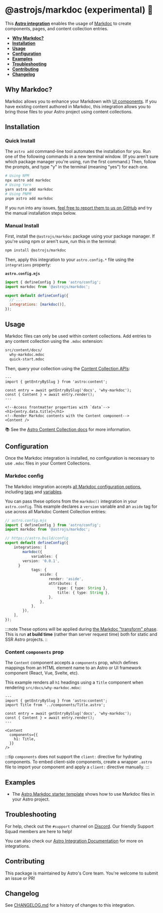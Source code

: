 # @astrojs/markdoc (experimental) 📝

This **[Astro integration][astro-integration]** enables the usage of [Markdoc](https://markdoc.dev/) to create components, pages, and content collection entries.

- <strong>[Why Markdoc?](#why-markdoc)</strong>
- <strong>[Installation](#installation)</strong>
- <strong>[Usage](#usage)</strong>
- <strong>[Configuration](#configuration)</strong>
- <strong>[Examples](#examples)</strong>
- <strong>[Troubleshooting](#troubleshooting)</strong>
- <strong>[Contributing](#contributing)</strong>
- <strong>[Changelog](#changelog)</strong>

## Why Markdoc?

Markdoc allows you to enhance your Markdown with [UI components][astro-ui-frameworks]. If you have existing content authored in Markdoc, this integration allows you to bring those files to your Astro project using content collections.

## Installation

### Quick Install

The `astro add` command-line tool automates the installation for you. Run one of the following commands in a new terminal window. (If you aren't sure which package manager you're using, run the first command.) Then, follow the prompts, and type "y" in the terminal (meaning "yes") for each one.

```sh
# Using NPM
npx astro add markdoc
# Using Yarn
yarn astro add markdoc
# Using PNPM
pnpm astro add markdoc
```

If you run into any issues, [feel free to report them to us on GitHub](https://github.com/withastro/astro/issues) and try the manual installation steps below.

### Manual Install

First, install the `@astrojs/markdoc` package using your package manager. If you're using npm or aren't sure, run this in the terminal:

```sh
npm install @astrojs/markdoc
```

Then, apply this integration to your `astro.config.*` file using the `integrations` property:

__`astro.config.mjs`__

```js ins={2} "markdoc()"
import { defineConfig } from 'astro/config';
import markdoc from '@astrojs/markdoc';

export default defineConfig({
  // ...
  integrations: [markdoc()],
});
```

## Usage

Markdoc files can only be used within content collections. Add entries to any content collection using the `.mdoc` extension:

```sh
src/content/docs/
  why-markdoc.mdoc
  quick-start.mdoc
```

Then, query your collection using the [Content Collection APIs](https://docs.astro.build/en/guides/content-collections/#querying-collections):

```astro
---
import { getEntryBySlug } from 'astro:content';

const entry = await getEntryBySlug('docs', 'why-markdoc');
const { Content } = await entry.render();
---

<!--Access frontmatter properties with `data`-->
<h1>{entry.data.title}</h1>
<!--Render Markdoc contents with the Content component-->
<Content />
```

📚 See the [Astro Content Collection docs][astro-content-collections] for more information.

## Configuration

Once the Markdoc integration is installed, no configuration is necessary to use `.mdoc` files in your Content Collections.

### Markdoc config

The Markdoc integration accepts [all Markdoc configuration options](https://markdoc.dev/docs/config), including [tags](https://markdoc.dev/docs/tags) and [variables](https://markdoc.dev/docs/variables).

You can pass these options from the `markdoc()` integration in your `astro.config`. This example declares a `version` variable and an `aside` tag for use across all Markdoc Content Collection entries:

```ts
// astro.config.mjs
import { defineConfig } from 'astro/config';
import markdoc from '@astrojs/markdoc';

// https://astro.build/config
export default defineConfig({
	integrations: [
		markdoc({
			variables: {
        version: '0.0.1',
      }
			tags: {
				aside: {
					render: 'aside',
					attributes: {
						type: { type: String },
						title: { type: String },
					},
				},
			},
		}),
	],
});
```

:::note
These options will be applied during [the Markdoc "transform" phase](https://markdoc.dev/docs/render#transform). This is run **at build time** (rather than server request time) both for static and SSR Astro projects.
::

### Content `components` prop

The `Content` component accepts a `components` prop, which defines mappings from an HTML element name to an Astro or UI framework component (React, Vue, Svelte, etc).

This example renders all `h1` headings using a `Title` component when rendering `src/docs/why-markdoc.mdoc`:

```astro
---
import { getEntryBySlug } from 'astro:content';
import Title from '../components/Title.astro';

const entry = await getEntryBySlug('docs', 'why-markdoc');
const { Content } = await entry.render();
---

<Content
  components={{
    h1: Title,
  }}
/>
```

:::tip
`components` does not support the `client:` directive for hydrating components. To embed client-side components, create a wrapper `.astro` file to import your component and apply a `client:` directive manually.
:::

## Examples

*   The [Astro Markdoc starter template](https://github.com/withastro/astro/tree/latest/examples/with-mdx) shows how to use Markdoc files in your Astro project.

## Troubleshooting

For help, check out the `#support` channel on [Discord](https://astro.build/chat). Our friendly Support Squad members are here to help!

You can also check our [Astro Integration Documentation][astro-integration] for more on integrations.

## Contributing

This package is maintained by Astro's Core team. You're welcome to submit an issue or PR!

## Changelog

See [CHANGELOG.md](https://github.com/withastro/astro/tree/main/packages/integrations/markdoc/CHANGELOG.md) for a history of changes to this integration.

[astro-integration]: https://docs.astro.build/en/guides/integrations-guide/

[astro-ui-frameworks]: https://docs.astro.build/en/core-concepts/framework-components/#using-framework-components

[astro-content-collections]: https://docs.astro.build/en/guides/content-collections/
